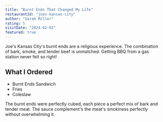 ```yaml
---
title: "Burnt Ends That Changed My Life"
restaurantId: "joes-kansas-city"
author: "Sarah Miller"
rating: 5
visitDate: "2024-02-01"
featured: true
---
```


Joe's Kansas City's burnt ends are a religious experience. The combination of bark, smoke, and tender beef is unmatched. Getting BBQ from a gas station never felt so right!

## What I Ordered
- Burnt Ends Sandwich
- Fries
- Coleslaw

The burnt ends were perfectly cubed, each piece a perfect mix of bark and tender meat. The sauce complement's the meat's smokiness perfectly without overwhelming it.